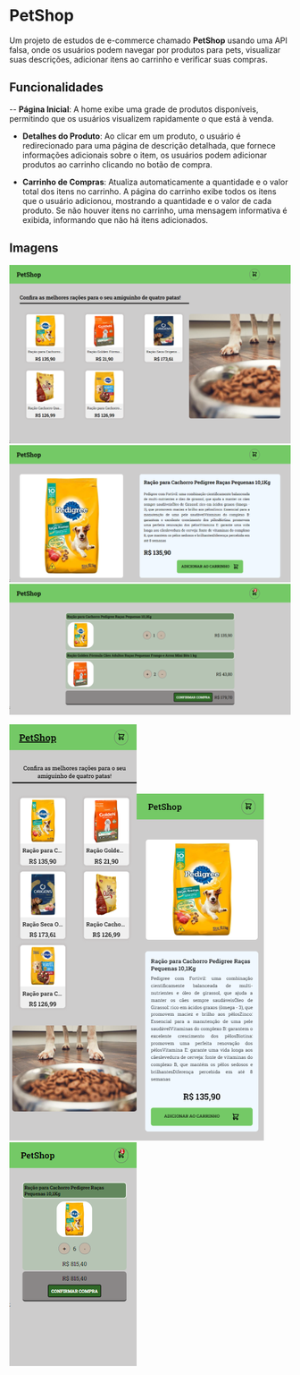 # PetShop

Um projeto de estudos de e-commerce chamado **PetShop** usando uma API falsa, onde os usuários podem navegar por  produtos para pets, visualizar suas descrições, adicionar itens ao carrinho e verificar suas compras.  

## Funcionalidades

-- **Página Inicial**: A home exibe uma grade de produtos disponíveis, permitindo que os usuários visualizem rapidamente o que está à venda.  
  
- **Detalhes do Produto**: Ao clicar em um produto, o usuário é redirecionado para uma página de descrição detalhada, que fornece informações adicionais sobre o item, os usuários podem adicionar produtos ao carrinho clicando no botão de compra.

- **Carrinho de Compras**: Atualiza automaticamente a quantidade e o valor total dos itens no carrinho. A página do carrinho exibe todos os itens que o usuário adicionou, mostrando a quantidade e o valor de cada produto. Se não houver itens no carrinho, uma mensagem informativa é exibida, informando que não há itens adicionados.  

## Imagens

![Texto alternativo](imagensProjeto/monitor-home.png)![Texto alternativo](imagensProjeto/monitor-descricao.png)![Texto alternativo](imagensProjeto/monitor-carrinho.png)


![Texto alternativo](imagensProjeto/celularG-home.png)![Texto alternativo](imagensProjeto/celularG-descricao.png)![Texto alternativo](imagensProjeto/celularG-carrinho.png)